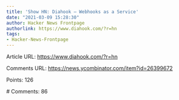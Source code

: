 ```yaml
---
title: 'Show HN: Diahook – Webhooks as a Service'
date: "2021-03-09 15:28:30"
author: Hacker News Frontpage
authorlink: https://www.diahook.com/?r=hn
tags:
- Hacker-News-Frontpage
---
```


<p>Article URL: <a href="https://www.diahook.com/?r=hn">https://www.diahook.com/?r=hn</a></p>
<p>Comments URL: <a href="https://news.ycombinator.com/item?id=26399672">https://news.ycombinator.com/item?id=26399672</a></p>
<p>Points: 126</p>
<p># Comments: 86</p>
